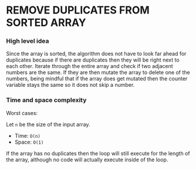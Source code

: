 # REMOVE DUPLICATES FROM SORTED ARRAY

### High level idea

Since the array is sorted, the algorithm does not have to look far ahead for duplicates because if there are duplicates then they will be right next to each other. Iterate through the entire array and check if two adjacent numbers are the same. If they are then mutate the array to delete one of the numbers, being mindful that if the array does get mutated then the counter variable stays the same so it does not skip a number.

### Time and space complexity

Worst cases:

Let `n` be the size of the input array. <br>

- Time: `O(n)` <br>
- Space: `O(1)`

If the array has no duplicates then the loop will still execute for the length of the array, although no code will actually execute inside of the loop.
